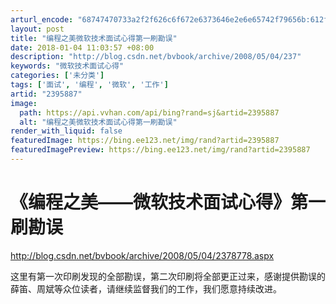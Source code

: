 ```yaml
---
arturl_encode: "68747470733a2f2f626c6f672e6373646e2e6e65742f79656b:612f61727469636c652f64657461696c732f32333935383837"
layout: post
title: "编程之美微软技术面试心得第一刷勘误"
date: 2018-01-04 11:03:57 +08:00
description: "http://blog.csdn.net/bvbook/archive/2008/05/04/237"
keywords: "微软技术面试心得"
categories: ['未分类']
tags: ['面试', '编程', '微软', '工作']
artid: "2395887"
image:
  path: https://api.vvhan.com/api/bing?rand=sj&artid=2395887
  alt: "编程之美微软技术面试心得第一刷勘误"
render_with_liquid: false
featuredImage: https://bing.ee123.net/img/rand?artid=2395887
featuredImagePreview: https://bing.ee123.net/img/rand?artid=2395887
---
```


# 《编程之美——微软技术面试心得》第一刷勘误

<http://blog.csdn.net/bvbook/archive/2008/05/04/2378778.aspx>

这里有第一次印刷发现的全部勘误，第二次印刷将全部更正过来，感谢提供勘误的薛笛、周斌等众位读者，请继续监督我们的工作，我们愿意持续改进。